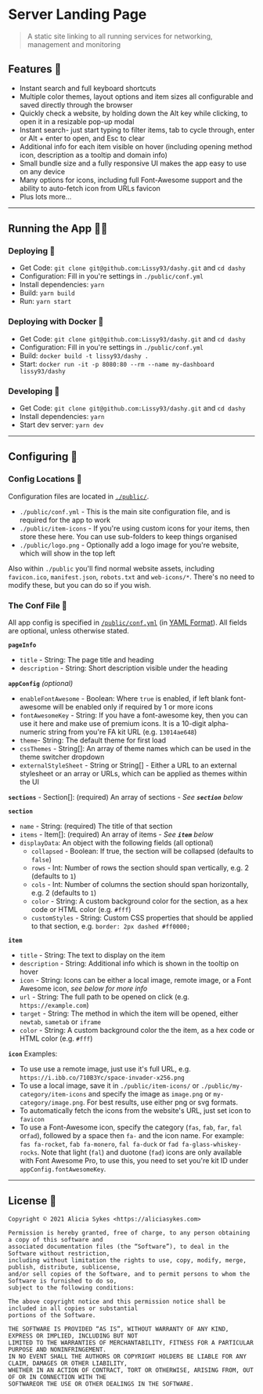 # Server Landing Page

> A static site linking to all running services for networking, management and monitoring

## Features 🌈

- Instant search and full keyboard shortcuts
- Multiple color themes, layout options and item sizes all configurable and saved directly through the browser
- Quickly check a website, by holding down the Alt key while clicking, to open it in a resizable pop-up modal
- Instant search- just start typing to filter items, tab to cycle through, enter or Alt + enter to open, and Esc to clear
- Additional info for each item visible on hover (including opening method icon, description as a tooltip and domain info)
- Small bundle size and a fully responsive UI makes the app easy to use on any device
- Many options for icons, including full Font-Awesome support and the ability to auto-fetch icon from URLs favicon
- Plus lots more...

---

## Running the App 🏃‍♂️

### Deploying 🚀
- Get Code: `git clone git@github.com:Lissy93/dashy.git` and `cd dashy`
- Configuration: Fill in you're settings in `./public/conf.yml`
- Install dependencies: `yarn`
- Build: `yarn build`
- Run: `yarn start`

### Deploying with Docker 🐳
- Get Code: `git clone git@github.com:Lissy93/dashy.git`  and `cd dashy`
- Configuration: Fill in you're settings in `./public/conf.yml`
- Build: `docker build -t lissy93/dashy .`
- Start: `docker run -it -p 8080:80 --rm --name my-dashboard lissy93/dashy`

### Developing 🧱
- Get Code: `git clone git@github.com:Lissy93/dashy.git`  and `cd dashy`
- Install dependencies: `yarn`
- Start dev server: `yarn dev`

---

## Configuring 🔧

### Config Locations 📍

Configuration files are located in [`./public/`](https://github.com/Lissy93/dashy/tree/master/public).
- `./public/conf.yml` - This is the main site configuration file, and is required for the app to work
- `./public/item-icons` - If you're using custom icons for your items, then store these here. You can use sub-folders to keep things organised
- `./public/logo.png` - Optionally add a logo image for you're website, which will show in the top left

Also within `./public` you'll find normal website assets, including `favicon.ico`, `manifest.json`, `robots.txt` and `web-icons/*`. There's no need to modify these, but you can do so if you wish.

### The Conf File 📄

All app config is specified in [`/public/conf.yml`](https://github.com/Lissy93/dashy/blob/master/public/conf.yml) (in [YAML Format](https://yaml.org/)).
All fields are optional, unless otherwise stated.

**`pageInfo`**
- `title` - String: The page title and heading
- `description` - String: Short description visible under the heading

**`appConfig`** _(optional)_
- `enableFontAwesome` - Boolean: Where `true` is enabled, if left blank font-awesome will be enabled only if required by 1 or more icons
- `fontAwesomeKey` - String: If you have a font-awesome key, then you can use it here and make use of premium icons. It is a 10-digit alpha-numeric string from you're FA kit URL  (e.g. `13014ae648`)
- `theme`- String: The default theme for first load
- `cssThemes` - String[]: An array of theme names which can be used in the theme switcher dropdown
- `externalStyleSheet` - String or String[] - Either a URL to an external stylesheet or an array or URLs, which can be applied as themes within the UI

**`sections`** - Section[]: (required) An array of sections - *See **`section`** below*

**`section`**
- `name` - String: (required) The title of that section
- `items` - Item[]: (required) An array of items - *See **`item`** below*
- `displayData`: An object with the following fields (all optional)
  - `collapsed` - Boolean: If true, the section will  be collapsed (defaults to `false`) 
  - `rows` - Int: Number of rows the section should span vertically, e.g. 2 (defaults to `1`)
  - `cols` - Int: Number of columns the section should span horizontally, e.g. 2 (defaults to `1`)
  - `color` - String: A custom background color for the section, as a hex code or HTML color (e.g. `#fff`)
  - `customStyles` - String: Custom CSS properties that should be applied to that section, e.g. `border: 2px dashed #ff0000;`

**`item`**
- `title` - String: The text to display on the item
- `description` - String: Additional info which is shown in the tooltip on hover
- `icon` - String: Icons can be either a local image, remote image, or a Font Awesome icon,  *see below for more info*
- `url` - String: The full path to be opened on click (e.g. `https://example.com`)
- `target` - String: The method in which the item will be opened, either `newtab`, `sametab` or `iframe`
- `color` - String: A custom background color the the item, as a hex code or HTML color (e.g. `#fff`)

**`icon`** Examples:
- To use use a remote image, just use it's full URL, e.g. `https://i.ibb.co/710B3Yc/space-invader-x256.png`
- To use a local image, save it in `./public/item-icons/` or  `./public/my-category/item-icons` and specify the image as `image.png` or `my-category/image.png`. For best results, use either png or svg formats.
- To automatically fetch the icons from the website's URL, just set icon to `favicon`
- To use a Font-Awesome icon, specify the category (`fas`, `fab`, `far`, `fal` or`fad`), followed by a space then `fa-` and the icon name. For example: `fas fa-rocket`, `fab fa-monero`, `fal fa-duck` or `fad fa-glass-whiskey-rocks`. Note that light (`fal`) and duotone (`fad`) icons are only available with Font Awesome Pro, to use this, you need to set you're kit ID under `appConfig.fontAwesomeKey`.

---

## License 📜

```
Copyright © 2021 Alicia Sykes <https://aliciasykes.com>

Permission is hereby granted, free of charge, to any person obtaining a copy of this software and
associated documentation files (the “Software”), to deal in the Software without restriction, 
including without limitation the rights to use, copy, modify, merge, publish, distribute, sublicense,
and/or sell copies of the Software, and to permit persons to whom the Software is furnished to do so,
subject to the following conditions:

The above copyright notice and this permission notice shall be included in all copies or substantial
portions of the Software.

THE SOFTWARE IS PROVIDED “AS IS”, WITHOUT WARRANTY OF ANY KIND, EXPRESS OR IMPLIED, INCLUDING BUT NOT
LIMITED TO THE WARRANTIES OF MERCHANTABILITY, FITNESS FOR A PARTICULAR PURPOSE AND NONINFRINGEMENT.
IN NO EVENT SHALL THE AUTHORS OR COPYRIGHT HOLDERS BE LIABLE FOR ANY CLAIM, DAMAGES OR OTHER LIABILITY,
WHETHER IN AN ACTION OF CONTRACT, TORT OR OTHERWISE, ARISING FROM, OUT OF OR IN CONNECTION WITH THE
SOFTWAREOR THE USE OR OTHER DEALINGS IN THE SOFTWARE.
```